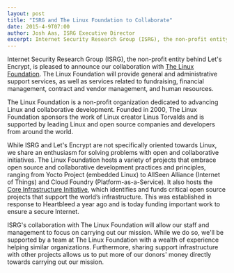 ```yaml
---
layout: post
title: "ISRG and The Linux Foundation to Collaborate"
date: 2015-4-9T07:00
author: Josh Aas, ISRG Executive Director
excerpt: Internet Security Research Group (ISRG), the non-profit entity behind Let's Encrypt, is pleased to announce our collaboration with The Linux Foundation.
---
```


Internet Security Research Group (ISRG), the non-profit entity behind Let's Encrypt, is pleased to announce our collaboration with <a href="https://www.linuxfoundation.org/">The Linux Foundation</a>. The Linux Foundation will provide general and administrative support services, as well as services related to fundraising, financial management, contract and vendor management, and human resources.

The Linux Foundation is a non-profit organization dedicated to advancing Linux and collaborative development. Founded in 2000, The Linux Foundation sponsors the work of Linux creator Linus Torvalds and is supported by leading Linux and open source companies and developers from around the world.

While ISRG and Let's Encrypt are not specifically oriented towards Linux, we share an enthusiasm for solving problems with open and collaborative initiatives. The Linux Foundation hosts a variety of projects that embrace open source and collaborative development practices and principles, ranging from Yocto Project (embedded Linux) to AllSeen Alliance (Internet of Things) and Cloud Foundry (Platform-as-a-Service). It also hosts the <a href="https://www.coreinfrastructure.org/">Core Infrastructure Initiative</a>, which identifies and funds critical open source projects that support the world’s infrastructure. This was established in response to Heartbleed a year ago and is today funding important work to ensure a secure Internet. 

ISRG's collaboration with The Linux Foundation will allow our staff and management to focus on carrying out our mission. While we do so, we'll be supported by a team at The Linux Foundation with a wealth of experience helping similar organizations. Furthermore, sharing support infrastructure with other projects allows us to put more of our donors' money directly towards carrying out our mission.
